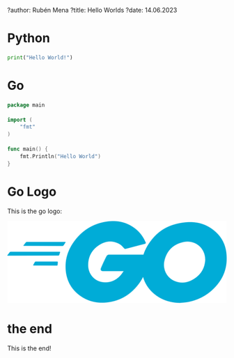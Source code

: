 ?author: Rubén Mena
?title: Hello Worlds
?date: 14.06.2023

# Python
```python
print("Hello World!")
```

# Go
```go
package main

import (
    "fmt"
)

func main() {
    fmt.Println("Hello World")
}
```

# Go Logo
This is the go logo:

![](./imgs/gologo.png)

# the end
This is the end!
